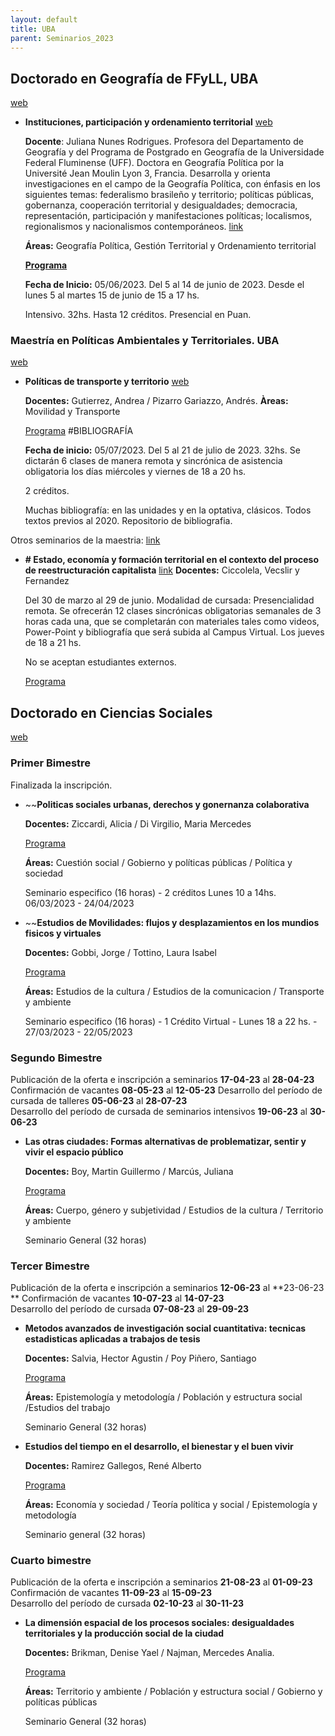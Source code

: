 ```yaml
---
layout: default
title: UBA
parent: Seminarios_2023
--- 
```


## Doctorado en Geografía de FFyLL, UBA

[web](http://posgrado.filo.uba.ar/seminarios-de-doctorado)

- **Instituciones, participación y ordenamiento territorial** [web](http://posgrado.filo.uba.ar/SemDoc2023-NunesRodrigues)

	**Docente**: Juliana Nunes Rodrigues. Profesora del Departamento de Geografía y del Programa de Postgrado en Geografía de la Universidade Federal Fluminense (UFF). Doctora en Geografía Política por la Université Jean Moulin Lyon 3, Francia.
	Desarrolla y orienta investigaciones en el campo de la Geografía Política, con énfasis en los siguientes temas: federalismo brasileño y territorio; políticas públicas, gobernanza, cooperación territorial y desigualdades; democracia, representación, participación y manifestaciones políticas; localismos, regionalismos y nacionalismos contemporáneos. [link](http://posgrado.filo.uba.ar/nunes-rodrigues-juliana)
	
	**Áreas:** Geografía Política, Gestión Territorial y Ordenamiento territorial
	
	[**Programa**](http://posgrado.filo.uba.ar/sites/posgrado.filo.uba.ar/files/Programa%20Seminario%20de%20Doctorado%20presencial%202023.%20NUNES.pdf) 
	
	**Fecha de Inicio:** 05/06/2023. Del 5 al 14 de junio de 2023. Desde el lunes 5 al martes 15 de junio de 15 a 17 hs.
	
	Intensivo. 32hs. Hasta 12 créditos. Presencial en Puan. 

### Maestría en Políticas Ambientales y Territoriales. UBA

[web](http://posgrado.filo.uba.ar/maestr%C3%ADa-en-pol%C3%ADticas-ambientales-y-territoriales)

- **Políticas de transporte y territorio** [web](http://posgrado.filo.uba.ar/pol%C3%ADticas-de-transporte-y-territorio-3)

	**Docentes:** Gutierrez, Andrea / Pizarro Gariazzo, Andrés.
	**Àreas:** Movilidad y Transporte
	
	[Programa](http://posgrado.filo.uba.ar/sites/posgrado.filo.uba.ar/files/Politicas%20de%20Transporte%20y%20Territorio%20-%202023.pdf) #BIBLIOGRAFÍA 
	
	**Fecha de inicio:** 05/07/2023. Del 5 al 21 de julio de 2023. 32hs. Se dictarán 6 clases de manera remota y sincrónica de asistencia obligatoria los días miércoles y viernes de 18 a 20 hs.
	
	2 créditos. 
	
	Muchas bibliografía: en las unidades y en la optativa, clásicos. Todos textos previos al 2020. 
	Repositorio de bibliografia.  

Otros seminarios de la maestria: [link](http://posgrado.filo.uba.ar/plandeestudios-218)

- **# Estado, economía y formación territorial en el contexto del proceso de reestructuración capitalista** [link](http://posgrado.filo.uba.ar/estado-econom%C3%ADa-y-formaci%C3%B3n-territorial-en-el-contexto-del-proceso-de-reestructuraci%C3%B3n-capitalista-3)
	**Docentes:** Ciccolela, Vecslir y Fernandez 
	
	Del 30 de marzo al 29 de junio. Modalidad de cursada: Presencialidad remota. Se ofrecerán 12 clases sincrónicas obligatorias semanales de 3 horas cada una, que se completarán con materiales tales como videos, Power-Point y bibliografía que será subida al Campus Virtual. Los jueves de 18 a 21 hs. 
	
	No se aceptan estudiantes externos.
	
	[Programa](http://posgrado.filo.uba.ar/sites/posgrado.filo.uba.ar/files/PROGRAMA%20SEM%20MPAYT%202023.pdf)

## Doctorado en Ciencias Sociales

[web](http://www.sociales.uba.ar/posgrados/doctorado/#Seminarios)

### Primer Bimestre
Finalizada la inscripción.

- ~~**Politicas sociales urbanas, derechos y gonernanza colaborativa**
	
	**Docentes:**  Ziccardi, Alicia / Di Virgilio, Maria Mercedes
	
	[Programa](https://drive.google.com/file/d/1RFNGUKBFLaP4mxIRv-KuUmbtS-ZEk3Xe/view)
	
	**Áreas:** Cuestión social / Gobierno y políticas públicas / Política y sociedad
	
	Seminario especifico (16 horas) - 2 créditos
	Lunes 10 a 14hs. 06/03/2023 - 24/04/2023
	

- ~~**Estudios de Movilidades: flujos y desplazamientos en los mundios fisicos y virtuales**
	
	**Docentes:**  Gobbi, Jorge / Tottino, Laura Isabel
	
	[Programa](https://drive.google.com/file/d/1FVPB97uyhWNLxsEMbhPsH4h2k8Uwp2jQ/view)
	
	**Áreas:** Estudios de la cultura / Estudios de la comunicacion / Transporte y ambiente
	
	Seminario especifico (16 horas) - 1 Crédito
	Virtual - Lunes 18 a 22 hs. - 27/03/2023 - 22/05/2023 

### Segundo Bimestre
Publicación de la oferta e inscripción a seminarios **17-04-23** al **28-04-23**  
Confirmación de vacantes **08-05-23** al **12-05-23** 
Desarrollo del período de cursada de talleres **05-06-23** al **28-07-23**  
Desarrollo del período de cursada de seminarios intensivos **19-06-23** al **30-06-23**

- **Las otras ciudades: Formas alternativas de problematizar, sentir y vivir el espacio público**
	
	**Docentes:** Boy, Martin Guillermo / Marcús, Juliana
	
	[Programa](https://drive.google.com/file/d/1kO9R0Nkh9fVYt0rXUs0uT76ZC2yLAMUO/view)
	
	**Áreas:** Cuerpo, género y subjetividad / Estudios de la cultura / Territorio y ambiente
	
	Seminario General (32 horas)


### Tercer Bimestre

Publicación de la oferta e inscripción a seminarios **12-06-23** al **23-06-23  **
Confirmación de vacantes **10-07-23** al **14-07-23**  
Desarrollo del período de cursada **07-08-23** al **29-09-23**

- **Metodos avanzados de investigación social cuantitativa: tecnicas estadisticas aplicadas a trabajos de tesis**
	
	**Docentes:**  Salvia, Hector Agustin / Poy Piñero, Santiago
	
	[Programa](https://drive.google.com/file/d/1J3-tnWZulMVe9UoMC40Ta07-pK3KdEwU/view)
	
	**Áreas:** Epistemología y metodología / Población y estructura social /Estudios del trabajo
	
	Seminario General (32 horas)

- **Estudios del tiempo en el desarrollo, el bienestar y el buen vivir**
	
	**Docentes:** Ramirez Gallegos, René Alberto
	
	[Programa](https://drive.google.com/file/d/1mbnHI3T2UmRSl1p6nbJE0H4V-9REGoJp/view)
	
	**Áreas:** Economía y sociedad / Teoría política y social / Epistemología y metodología
	
	Seminario general (32 horas)

### Cuarto bimestre
Publicación de la oferta e inscripción a seminarios **21-08-23** al **01-09-23**  
Confirmación de vacantes **11-09-23** al **15-09-23**  
Desarrollo del período de cursada **02-10-23** al **30-11-23**

- **La dimensión espacial de los procesos sociales: desigualdades territoriales y la producción social de la ciudad**
	
	**Docentes:** Brikman, Denise Yael / Najman, Mercedes Analia. 
	
	[Programa](https://drive.google.com/file/d/1RDABuKUPwyc17OBEg1a42Weifnb6AOuW/view)
	
	**Áreas:** Territorio y ambiente / Población y estructura social / Gobierno y políticas públicas
	
	Seminario General (32 horas) 
